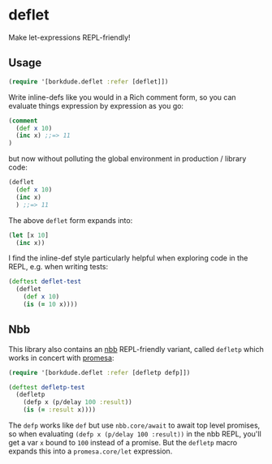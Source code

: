 # deflet

Make let-expressions REPL-friendly!

## Usage

``` clojure
(require '[borkdude.deflet :refer [deflet]])
```

Write inline-defs like you would in a Rich comment form, so you can evaluate
things expression by expression as you go:

``` clojure
(comment
  (def x 10)
  (inc x) ;;=> 11
)
```

but now without polluting the global environment in production / library code:

``` clojure
(deflet
  (def x 10)
  (inc x)
  ) ;;=> 11
```

The above `deflet` form expands into:

``` clojure
(let [x 10]
  (inc x))
```

I find the inline-def style particularly helpful when exploring code in the REPL, e.g. when writing tests:

``` clojure
(deftest deflet-test
  (deflet
    (def x 10)
    (is (= 10 x))))
```

## Nbb

This library also contains an [nbb](https://github.com/babashka/nbb) REPL-friendly variant, called `defletp` which works in concert with [promesa](https://github.com/funcool/promesa):

``` clojure
(require '[borkdude.deflet :refer [defletp defp]])

(deftest defletp-test
  (defletp
    (defp x (p/delay 100 :result))
    (is (= :result x))))
```

The `defp` works like `def` but use `nbb.core/await` to await top level
promises, so when evaluating `(defp x (p/delay 100 :result))` in the nbb REPL,
you'll get a var `x` bound to `100` instead of a promise. But the `defletp`
macro expands this into a `promesa.core/let` expression.


